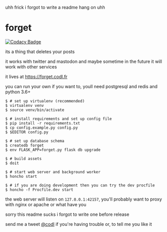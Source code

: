 uhh frick i forgot to write a readme hang on uhh

# forget

[![Codacy Badge](https://api.codacy.com/project/badge/Grade/1780ac6071c04cbd9ccf75de0891e798)](https://www.codacy.com/app/codl/forget?utm_source=github.com&utm_medium=referral&utm_content=codl/forget&utm_campaign=badger)

its a thing that deletes your posts

it works with twitter and mastodon and maybe sometime in the future it will work with other services

it lives at <https://forget.codl.fr>

you can run your own if you want to, youll need postgresql and redis and python 3.6+

```
$ # set up virtualenv (recommended)
$ virtualenv venv
$ source venv/bin/activate

$ # install requirements and set up config file
$ pip install -r requirements.txt
$ cp config.example.py config.py
$ $EDITOR config.py

$ # set up database schema
$ createdb forget
$ env FLASK_APP=forget.py flask db upgrade

$ # build assets
$ doit

$ # start web server and background worker
$ honcho start

$ # if you are doing development then you can try the dev procfile
$ honcho -f Procfile.dev start
```

the web server will listen on `127.0.0.1:42157`, you'll probably want to proxy with nginx or apache or what have you

sorry this readme sucks i forgot to write one before release

send me a tweet [@codl](https://twitter.com/codl) if you're having trouble or, to tell me you like it
